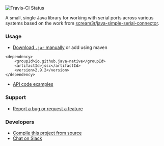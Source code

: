 ![Travis-CI Status](https://travis-ci.org/java-native/jssc.svg?branch=master)

A small, single Java library for working with serial ports across various systems based on the work from [scream3r/java-simple-serial-connector](https://github.com/scream3r/java-simple-serial-connector).

### Usage
* [Download `.jar` manually](../../releases) or add using maven
```
<dependency>
    <groupId>io.github.java-native</groupId>
    <artifactId>jssc</artifactId>
    <version>2.9.2</version>
</dependency>
```
* [API code examples](../../wiki/examples)

### Support
* [Report a bug or request a feature](../../issues/new)

### Developers
* [Compile this project from source](../../wiki/compiling)
* [Chat on Slack](https://join.slack.com/t/java-native/shared_invite/zt-7oy9i5j8-yje5mtdLcLBtqhYWcMsDOg)
